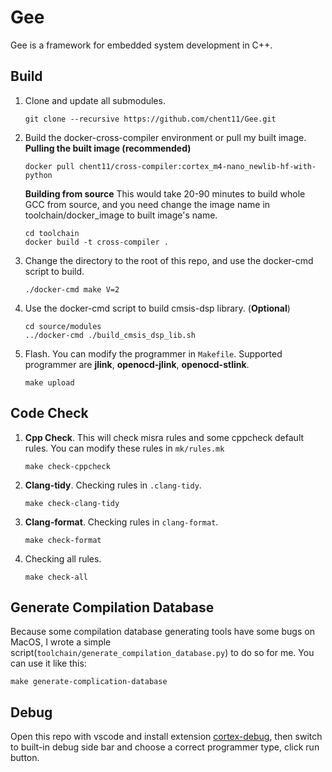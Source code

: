 # Gee

Gee is a framework for embedded system development in C++.

## Build

1. Clone and update all submodules.
    ```
    git clone --recursive https://github.com/chent11/Gee.git
    ```
2. Build the docker-cross-compiler environment or pull my built image.
    **Pulling the built image (recommended)**
    ```
    docker pull chent11/cross-compiler:cortex_m4-nano_newlib-hf-with-python
    ```
    **Building from source**
    This would take 20-90 minutes to build whole GCC from source, and you need change the image name in toolchain/docker_image to built image's name.
    ```
    cd toolchain
    docker build -t cross-compiler .
    ```
3. Change the directory to the root of this repo, and use the docker-cmd script to build.
    ```
    ./docker-cmd make V=2
    ```
4. Use the docker-cmd script to build cmsis-dsp library. (**Optional**)
    ```
    cd source/modules
    ../docker-cmd ./build_cmsis_dsp_lib.sh
    ```
5. Flash. You can modify the programmer in `Makefile`. Supported programmer are **jlink**, **openocd-jlink**, **openocd-stlink**.
    ```
    make upload
    ```

## Code Check

1. **Cpp Check**. This will check misra rules and some cppcheck default rules. You can modify these rules in `mk/rules.mk`
    ```
    make check-cppcheck
    ```
2. **Clang-tidy**. Checking rules in `.clang-tidy`.
    ```
    make check-clang-tidy
    ```
3. **Clang-format**. Checking rules in `clang-format`.
    ```
    make check-format
    ```
4. Checking all rules.
    ```
    make check-all
    ```

## Generate Compilation Database
Because some compilation database generating tools have some bugs on MacOS, I wrote a simple script(`toolchain/generate_compilation_database.py`) to do so for me. You can use it like this:
```
make generate-complication-database
```

## Debug
Open this repo with vscode and install extension [cortex-debug](https://github.com/Marus/cortex-debug), then switch to built-in debug side bar and choose a correct programmer type, click run button.
